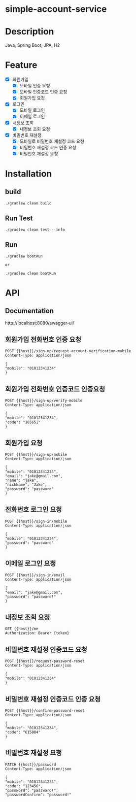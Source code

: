 # simple-account-service

# Description

Java, Spring Boot, JPA, H2

# Feature

- [x] 회원가입
    - [x] 모바일 인증 요청
    - [x] 모바일 인증코드 인증 요청
    - [x] 회원가입 요청
- [x] 로그인
    - [x] 모바일 로그인
    - [x] 이메일 로그인
- [x] 내정보 조회
    - [x] 내정보 조회 요청
- [x] 비밀번호 재설정
    - [x] 모바일로 비밀번호 재설정 코드 요청
    - [x] 비밀번호 재설정 코드 인증 요청
    - [x] 비밀번호 재설정 요청

# Installation

## build

```shell
./gradlew clean build
```

## Run Test

```shell
./gradlew clean test --info
```

## Run

```shell
./gradlew bootRun

or 

./gradlew clean bootRun 
```

# API

## Documentation

http://localhost:8080/swagger-ui/

## 회원가입 전화번호 인증 요청

```
POST {{host}}/sign-up/request-account-verification-mobile
Content-Type: application/json

{
"mobile": "01012341234"
}
```

## 회원가입 전화번호 인증코드 인증요청

```
POST {{host}}/sign-up/verify-mobile
Content-Type: application/json

{
"mobile": "01012341234",
"code": "185651"
}
```

## 회원가입 요청

```
POST {{host}}/sign-up/mobile
Content-Type: application/json

{
"mobile": "01012341234",
"email": "jake@gmail.com",
"name": "jake",
"nickName": "Jake",
"password": "password"
}
```

## 전화번호 로그인 요청

```
POST {{host}}/sign-in/mobile
Content-Type: application/json

{
"mobile": "01012341234",
"password": "password"
}
```

## 이메일 로그인 요청

```
POST {{host}}/sign-in/email
Content-Type: application/json

{
"email": "jake@gmail.com",
"password": "password!"
}
```

## 내정보 조회 요청

```
GET {{host}}/me
Authorization: Bearer {token}
```

## 비밀번호 재설정 인증코드 요청

```
POST {{host}}/request-password-reset
Content-Type: application/json

{
"mobile": "01012341234"
}
```

## 비밀번호 재설정 인증코드 인증 요청

```
POST {{host}}/confirm-password-reset
Content-Type: application/json

{
"mobile": "01012341234",
"code": "615084"
}
```

## 비밀번호 재설정 요청

```
PATCH {{host}}/password
Content-Type: application/json

{
"mobile": "01012341234",
"code": "123456",
"password": "password!",
"passwordConfirm": "password!"
```
